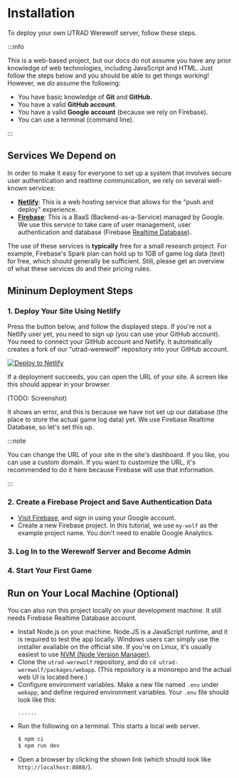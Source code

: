 # Installation

To deploy your own UTRAD Werewolf server, follow these steps.

:::info

This is a web-based project, but our docs do not assume you have any prior knowledge of web technologies, including JavaScript and HTML. Just follow the steps below and you should be able to get things working! However, we *do* assume the following:

- You have basic knowledge of **Git** and **GitHub**.
- You have a valid **GitHub account**.
- You have a valid  **Google account** (because we rely on Firebase).
- You can use a terminal (command line).

:::

## Services We Depend on

In order to make it easy for everyone to set up a system that involves secure user authentication and realtime communication, we rely on several well-known services:

- [**Netlify**](https://netlify.com/): This is a web hosting service that allows for the "push and deploy" experience.
- [**Firebase**](https://firebase.google.com/): This is a BaaS (Backend-as-a-Service) managed by Google. We use this service to take care of user management, user authentication and database (Firebase [Realtime Database](https://firebase.google.com/docs/database)).

The use of these services is **typically** free for a small research project. For example, Firebase's Spark plan can hold up to 1GB of game log data (text) for free, which should generally be sufficient. Still, please get an overview of what these services do and their pricing rules.

## Mininum Deployment Steps

### 1. Deploy Your Site Using Netlify

Press the button below, and follow the displayed steps. If you're not a Netlify user yet, you need to sign up (you can use your GitHub account). You need to connect your GitHub account and Netlify. It automatically creates a fork of our "utrad-werewolf" repository into your GitHub account.

[![Deploy to Netlify](https://www.netlify.com/img/deploy/button.svg)](https://app.netlify.com/start/deploy?repository=https://github.com/smikitky/jinro?base=packages/webapp)

If a deployment succeeds, you can open the URL of your site. A screen like this should appear in your browser.

(TODO: Screenshot)

It shows an error, and this is because we have not set up our database (the place to store the actual game log data) yet. We use Firebase Realtime Database, so let's set this up.

:::note

You can change the URL of your site in the site's dashboard. If you like, you can use a custom domain. If you want to customize the URL, it's recommended to do it here because Firebase will use that information.

:::

### 2. Create a Firebase Project and Save Authentication Data

- [Visit Firebase](https://firebase.google.com/), and sign in using your Google account.
- Create a new Firebase project. In this tutorial, we use `my-wolf` as the example project name. You don't need to enable Google Analytics.

### 3. Log In to the Werewolf Server and Become Admin

### 4. Start Your First Game

## Run on Your Local Machine (Optional)

You can also run this project locally on your development machine. It still needs Firebase Realtime Database account.

- Install Node.js on your machine. Node.JS is a JavaScript runtime, and it is required to test the app locally. Windows users can simply use the installer available on the official site. If you're on Linux, it's usually easiest to use [NVM (Node Version Manager)](https://github.com/nvm-sh/nvm).
- Clone the `utrad-werewolf` repository, and do `cd utrad-werewolf/packages/webapp`. (This repository is a monorepo and the actual web UI is located here.)
- Configure environment variables. Make a new file named `.env` under `webapp`, and define required environment variables. Your `.env` file should look like this:
  ```env
  ......
  ```
- Run the following on a terminal. This starts a local web server.
  ```bash
  $ npm ci
  $ npm run dev
  ```
- Open a browser by clicking the shown link (which should look like `http://localhost:8888/`).